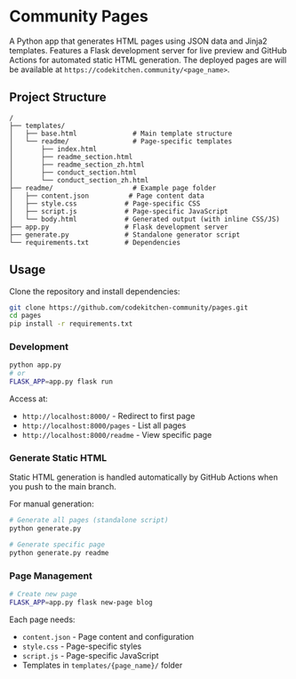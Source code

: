 # Community Pages

A Python app that generates HTML pages using JSON data and Jinja2 templates. Features a Flask development server for live preview and GitHub Actions for automated static HTML generation. The deployed pages are will be available at `https://codekitchen.community/<page_name>`.

## Project Structure

```
/
├── templates/
│   ├── base.html              # Main template structure
│   └── readme/                # Page-specific templates
│       ├── index.html
│       ├── readme_section.html
│       ├── readme_section_zh.html
│       ├── conduct_section.html
│       └── conduct_section_zh.html
├── readme/                    # Example page folder
│   ├── content.json          # Page content data
│   ├── style.css            # Page-specific CSS
│   ├── script.js            # Page-specific JavaScript
│   └── body.html            # Generated output (with inline CSS/JS)
├── app.py                   # Flask development server
├── generate.py              # Standalone generator script
└── requirements.txt         # Dependencies
```

## Usage

Clone the repository and install dependencies:
```bash
git clone https://github.com/codekitchen-community/pages.git
cd pages
pip install -r requirements.txt
```

### Development
```bash
python app.py
# or
FLASK_APP=app.py flask run
```

Access at:
- `http://localhost:8000/` - Redirect to first page
- `http://localhost:8000/pages` - List all pages
- `http://localhost:8000/readme` - View specific page

### Generate Static HTML

Static HTML generation is handled automatically by GitHub Actions when you push to the main branch.

For manual generation:

```bash
# Generate all pages (standalone script)
python generate.py

# Generate specific page
python generate.py readme
```

### Page Management

```bash
# Create new page
FLASK_APP=app.py flask new-page blog
```

Each page needs:
- `content.json` - Page content and configuration
- `style.css` - Page-specific styles 
- `script.js` - Page-specific JavaScript
- Templates in `templates/{page_name}/` folder
